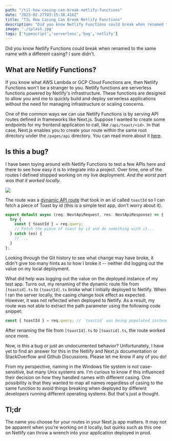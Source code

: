 ```yaml
---
path: "/til-how-casing-can-break-netlify-functions"
date: "2023-02-27T03:15:38.416Z"
title: "TIL How Casing Can Break Netlify Functions"
description: "Did you know Netlify Functions could break when renamed to the same name with a different casing? I sure didn't."
image: './splash.jpg'
tags: ['typescript','serverless','bug','netlify']
---
```


Did you know Netlify Functions could break when renamed to the same name with a different casing? I sure didn't.

## What are Netlify Functions?

If you know what AWS Lambda or GCP Cloud Functions are, then Netlify Functions won't be a stranger to you. Netlify functions are serverless functions powered by Netlify's infrastructure. These functions are designed to allow you and me to quickly build and deploy serverless applications without the need for managing infrastructure or scaling concerns.

One of the common ways we can use Netlify Functions is by serving API routes defined in frameworks like Next.js. Suppose I wanted to create some endpoints for my frontend application to call, like `/api/toast/<id>`. In that case, Next.js enables you to create your route within the same root directory under the `/pages/api` directory. You can read more about it [here](https://nextjs.org/docs/api-routes/introduction).

## Is this a bug?

I have been toying around with Netlify Functions to test a few APIs here and there to see how easy it is to integrate into a project. Over time, one of the routes I defined stopped working on my live deployment. _And the worst part was that it worked locally._

![](https://media.tenor.com/EkIUnR14JCIAAAAd/works-on-my-machine-ryan-gosling.gif)

The route was a [dynamic API route](https://nextjs.org/docs/api-routes/dynamic-api-routes) that took in an id called `toastId` so I can fetch a piece of Toast by id (this is a simple test app, don't worry about it).

```ts
export default async (req: NextApiRequest, res: NextApiResponse) => {
  try {
    const { toastId } = req.query;
    // Fetch the piece of toast by id and do something with it...
  } catch (ex) {
    // ...
  }
};
```

Looking through the Git history to see what change may have broke, it didn't give too many hints as to how I broke it -- neither did logging out the value on my local deployment. 

What did help was logging out the value on the deployed instance of my test app. Turns out, my renaming of the dynamic route file from `[toastid].ts` to `[toastId].ts` broke what I initially deployed to Netlify. When I ran the server locally, the casing change took effect as expected. However, it was not reflected when deployed to Netlify. As a result, my route was not able to extract the path parameter using the following  code snippet:

```ts
const { toastId } = req.query; // `toastid` was being populated instead
```

After renaming the file from `[toastId].ts` to `[toastid].ts`, the route worked once more.

Now, is this a bug or just an undocumented behavior? Unfortunately, I have yet to find an answer for this in the Netlify and Next.js documentation or StackOverflow and Github Discussions. Please let me know if any of you do!

From my perspective, naming in the Windows file system is not case-sensitive, but many Unix systems are. I'm curious to know if this influenced their decision on how they handled names with different casing. One possibility is that they wanted to map all names regardless of casing to the same function to avoid things breaking when deployed by different developers running different operating systems. But that's just a thought.

## Tl;dr

The name you choose for your routes in your Next.js app matters. It may not be apparent when you're working on it locally, but quirks such as this one on Netlify can throw a wrench into your application deployed in prod.
